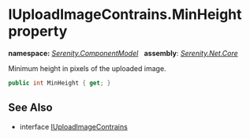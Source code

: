 # IUploadImageContrains.MinHeight property
**namespace:** *[Serenity.ComponentModel](../../README.md#serenity.componentmodel-namespace)*   **assembly**: *[Serenity.Net.Core](../../README.md)*

Minimum height in pixels of the uploaded image.

```csharp
public int MinHeight { get; }
```

## See Also

* interface [IUploadImageContrains](../IUploadImageContrains.md)